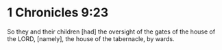 # 1 Chronicles 9:23

So they and their children [had] the oversight of the gates of the house of the LORD, [namely], the house of the tabernacle, by wards.